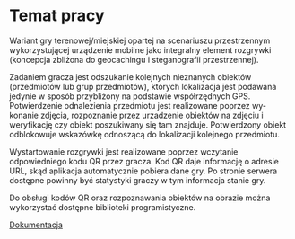 # Temat pracy

Wariant gry terenowej/miejskiej opartej na scenariuszu przestrzennym wykorzystującej
urządzenie mobilne jako integralny element rozgrywki (koncepcja zbliżona do geocachingu
i steganografii przestrzennej).

Zadaniem gracza jest odszukanie kolejnych nieznanych obiektów (przedmiotów lub grup
przedmiotów), których lokalizacja jest podawana jedynie w sposób przybliżony na podstawie
współrzędnych GPS. Potwierdzenie odnalezienia przedmiotu jest realizowane poprzez wy-
konanie zdjęcia, rozpoznanie przez urzadzenie obiektów na zdjęciu i weryfikację czy obiekt
poszukiwany się tam znajduje. Potwierdzony obiekt odblokowuje wskazówkę odnoszącą do
lokalizacji kolejnego przedmiotu.

Wystartowanie rozgrywki jest realizowane poprzez wczytanie odpowiedniego kodu QR
przez gracza. Kod QR daje informację o adresie URL, skąd aplikacja automatycznie pobiera
dane gry. Po stronie serwera dostępne powinny być statystyki graczy w tym informacja stanie
gry.

Do obsługi kodów QR oraz rozpoznawania obiektów na obrazie można wykorzystać
dostępne biblioteki programistyczne.

[Dokumentacja](https://rafal-adamek.github.io/larp/)
